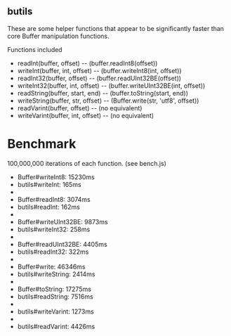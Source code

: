 butils
------

These are some helper functions that appear to be significantly faster than core Buffer manipulation functions.

Functions included

* readInt(buffer, offset) -- (buffer.readInt8(offset))
* writeInt(buffer, int, offset) -- (buffer.writeInt8(int, offset))
* readInt32(buffer, offset) -- (buffer.readUInt32BE(offset))
* writeInt32(buffer, int, offset) -- (buffer.writeUInt32BE(int, offset))
* readString(buffer, start, end) -- (buffer.toString(start, end))
* writeString(buffer, str, offset) -- (Buffer.write(str, 'utf8', offset))
* readVarint(buffer, offset) -- (no equivalent)
* writeVarint(buffer, int, offset) -- (no equivalent)

Benchmark
=========

100,000,000 iterations of each function. (see bench.js)

* Buffer#writeInt8: 15230ms
* butils#writeInt: 165ms
*
* Buffer#readInt8: 3074ms
* butils#readInt: 162ms
*
* Buffer#writeUInt32BE: 9873ms
* butils#writeInt32: 258ms
* 
* Buffer#readUInt32BE: 4405ms
* butils#readInt32: 322ms
*
* Buffer#write: 46346ms
* butils#writeString: 2414ms
*
* Buffer#toString: 17275ms
* butils#readString: 7516ms
*
* butils#writeVarint: 1273ms
*
* butils#readVarint: 4426ms
